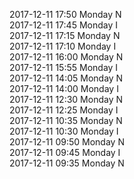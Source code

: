 2017-12-11 17:50 Monday  N  
2017-12-11 17:45 Monday  I  
2017-12-11 17:15 Monday  N  
2017-12-11 17:10 Monday  I  
2017-12-11 16:00 Monday  N  
2017-12-11 15:55 Monday  I  
2017-12-11 14:05 Monday  N  
2017-12-11 14:00 Monday  I  
2017-12-11 12:30 Monday  N  
2017-12-11 12:25 Monday  I  
2017-12-11 10:35 Monday  N  
2017-12-11 10:30 Monday  I  
2017-12-11 09:50 Monday  N  
2017-12-11 09:45 Monday  I  
2017-12-11 09:35 Monday  N  

